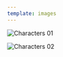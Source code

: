 ```yaml
---
template: images
---
```


![Characters 01](../../_Images/v04/StoryChara1.png#.insert)

![Characters 02](../../_Images/v04/StoryChara2.png#.insert)
